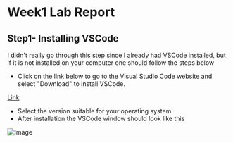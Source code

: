 # Week1 Lab Report
## Step1- Installing VSCode
I didn't really go through this step since I already had VSCode installed, but if it is not installed on your computer one should follow the steps below
- Click on the link below to go to the Visual Studio Code website and select "Download" to install VSCode.

[Link](https://code.visualstudio.com/)
- Select the version suitable for your operating system
- After installation the VSCode window should look like this


![Image](file:///Users/suhanisrivastava/Pictures/Photos%20Library.photoslibrary/originals/8/885BF598-E985-42FB-B2D2-83A6BD4CB3CE.jpeg)



